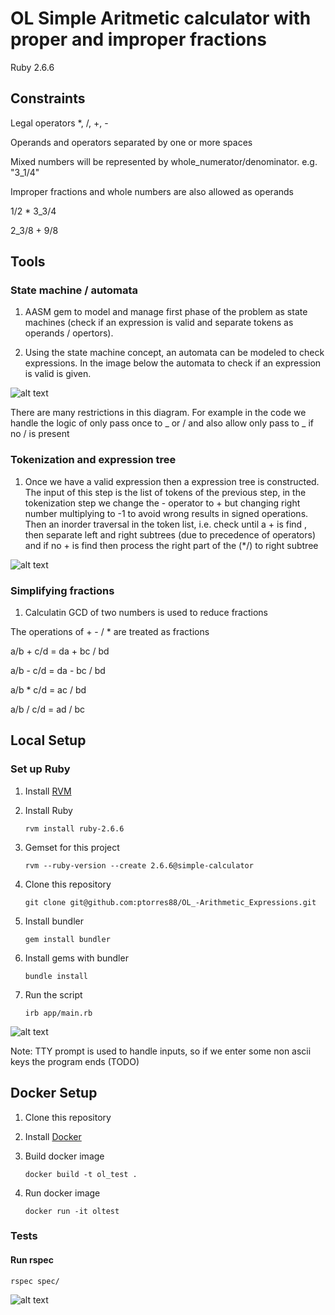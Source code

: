 # OL Simple Aritmetic calculator with proper and improper fractions

Ruby 2.6.6

## Constraints

Legal operators  *, /, +, - 

Operands and operators separated by one or more spaces

Mixed numbers will be represented by whole_numerator/denominator. e.g. "3_1/4"

Improper fractions and whole numbers are also allowed as operands 

1/2 * 3_3/4

2_3/8 + 9/8

## Tools

### State machine / automata

1. AASM gem to model and manage first phase of the problem  as state machines (check if an expression is valid and separate tokens as operands / opertors).


1. Using the state machine concept, an automata can be modeled to check expressions. In the image below the automata to check if an expression is valid is given.

![alt text](https://i.ibb.co/8xNZZh3/Untitled-Diagram-1.png)


There are many restrictions in this diagram. For example in the code we handle the logic of only pass once to _ or / and also allow only pass to _ if no / is present
### Tokenization and expression tree

1. Once we have a valid expression then a expression tree is constructed. The input of this step is the list of tokens of the previous step, in the tokenization step 
we change the - operator to + but changing right number multiplying to -1 to avoid wrong results in signed operations. Then an inorder traversal in the token list, i.e. check until a + is find , then separate left and right subtrees (due to precedence of operators) and if no + is find then process the right part of the (*/) to right subtree

![alt text](https://i.ibb.co/LgcSDzB/Untitled-Diagram.png)

### Simplifying fractions

1. Calculatin GCD of two numbers is used to reduce fractions


The operations of + - / * are treated as fractions

a/b + c/d = da + bc / bd

a/b - c/d = da - bc / bd

a/b * c/d = ac / bd

a/b / c/d = ad / bc


## <a name="local"></a> Local Setup

### Set up Ruby

1. Install [RVM](https://rvm.io/rvm/install)

1. Install Ruby

    ```
    rvm install ruby-2.6.6
    ```

1. Gemset for this project
    ```
    rvm --ruby-version --create 2.6.6@simple-calculator
    ```

1. Clone this repository

    ```
    git clone git@github.com:ptorres88/OL_-Arithmetic_Expressions.git
    ```

1. Install bundler

    ```
    gem install bundler
    ```

1. Install gems with bundler

    ```
    bundle install
    ```

1. Run the script

    ```
    irb app/main.rb
    ```

![alt text](https://i.ibb.co/80kqhKf/Captura-de-Pantalla-2021-06-28-a-la-s-9-55-12.png)
    

Note: TTY prompt is used to handle inputs, so if we enter some non ascii keys the program ends (TODO)


## <a name="docker"></a> Docker Setup

1. Clone this repository

1. Install [Docker](https://www.docker.com/products/docker-desktop)

1. Build docker image
    ```
    docker build -t ol_test .
    ```

1. Run docker image
    ```
    docker run -it oltest
    ```

### Tests

#### Run rspec

```
rspec spec/
```

![alt text](https://i.ibb.co/WG8ZbdV/Captura-de-Pantalla-2021-06-28-a-la-s-9-49-22.png)

